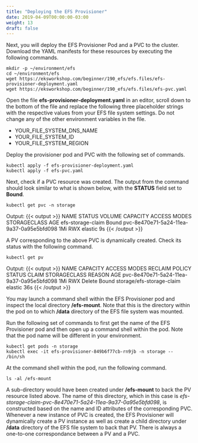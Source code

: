 ```yaml
---
title: "Deploying the EFS Provisioner"
date: 2019-04-09T00:00:00-03:00
weight: 13
draft: false
---
```


Next, you will deploy the EFS Provisioner Pod and a PVC to the cluster. Download the YAML manifests for these resources by executing the following commands.
```
mkdir -p ~/environment/efs
cd ~/environment/efs
wget https://eksworkshop.com/beginner/190_efs/efs.files/efs-provisioner-deployment.yaml
wget https://eksworkshop.com/beginner/190_efs/efs.files/efs-pvc.yaml
```

Open the file **efs-provisioner-deployment.yaml** in an editor, scroll down to the bottom of the file and replace the following three placeholder strings with the respective values from your EFS file system settings. Do not change any of the other environment variables in the file.

- YOUR_FILE_SYSTEM_DNS_NAME
- YOUR_FILE_SYSTEM_ID 
- YOUR_FILE_SYSTEM_REGION

Deploy the provisioner pod and PVC with the following set of commands.
```
kubectl apply -f efs-provisioner-deployment.yaml
kubectl apply -f efs-pvc.yaml
```

Next, check if a PVC resource was created. The output from the command should look similar to what is shown below, with the **STATUS** field set to **Bound**.
```
kubectl get pvc -n storage
```
Output: 
{{< output >}}
NAME                STATUS   VOLUME                                     CAPACITY   ACCESS MODES   STORAGECLASS   AGE
efs-storage-claim   Bound    pvc-8e470e71-5a24-11ea-9a37-0a95e5bfd098   1Mi        RWX            elastic        9s
{{< /output >}}

A PV corresponding to the above PVC is dynamically created. Check its status with the following command.
```
kubectl get pv
```
Output: 
{{< output >}}
NAME                                       CAPACITY   ACCESS MODES   RECLAIM POLICY   STATUS   CLAIM                       STORAGECLASS   REASON   AGE
pvc-8e470e71-5a24-11ea-9a37-0a95e5bfd098   1Mi        RWX            Delete           Bound    storage/efs-storage-claim   elastic                 36s
{{< /output >}}


You may launch a command shell within the EFS Provisioner pod and inspect the local directory **/efs-mount**. Note that this is the directory within the pod on to which **/data** directory of the EFS file system was mounted.

Run the following set of commands to first get the name of the EFS Provisioner pod and then open up a command shell within the pod. Note that the pod name will be different in your environment.
```
kubectl get pods -n storage
kubectl exec -it efs-provisioner-849b6f77cb-rn9jb -n storage -- /bin/sh
```

At the command shell within the pod, run the following command.
```
ls -al /efs-mount
```
A sub-directory would have been created under **/efs-mount** to back the PV resource listed above. The name of this directory, which in this case is *efs-storage-claim-pvc-8e470e71-5a24-11ea-9a37-0a95e5bfd098*, is constructed based on the name and ID attributes of the corresponding PVC. Whenever a new instance of PVC is created, the EFS Provisioner will dynamically create a PV instance as well as create a child directory under **/data** directory of the EFS file system to back that PV. There is always a one-to-one correspondance between a PV and a PVC. 



